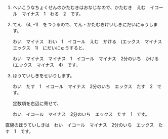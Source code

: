 1. へいこうなちょくせんのかたむきはおなじなので、かたむき　えむ　イコール　マイナス　1　わる　2　です。

2. てん　(4, -1)　をつうるので、てん・かたむきけいしきにだいにゅうします。

   わい　マイナス　わい　1　イコール　えむ　かける　(エックス　マイナス　エックス　1)　にだいにゅうすると、

   わい　マイナス　マイナス　1　イコール　マイナス　2分のいち　かける　(エックス　マイナス　4)　です。

3. ほうていしきをせいりします。

   わい　たす　1　イコール　マイナス　2分のいち　エックス　たす　2　です。

   定数項を右辺に寄せて、

   わい　イコール　マイナス　2分のいち　エックス　たす　1　です。

直線のほうていしきは　わい　イコール　マイナス　2分のいち　エックス　たす　1　です。